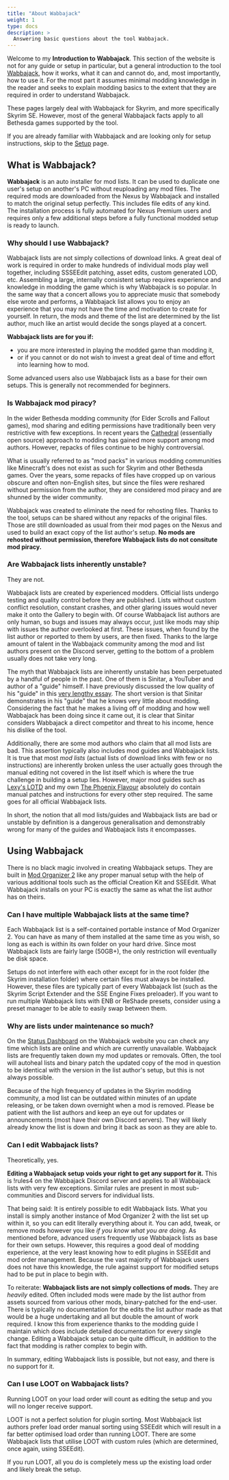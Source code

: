 ```yaml
---
title: "About Wabbajack"
weight: 1
type: docs
description: >
  Answering basic questions about the tool Wabbajack.
---
```


Welcome to my **Introduction to Wabbajack**. This section of the website is not for any guide or setup in particular, but a general introduction to the tool [Wabbajack](https://www.wabbajack.org/#/), how it works, what it can and cannot do, and, most importantly, how to use it. For the most part it assumes minimal modding knowledge in the reader and seeks to explain modding basics to the extent that they are required in order to understand Wabbajack.

These pages largely deal with Wabbajack for Skyrim, and more specifically Skyrim SE. However, most of the general Wabbajack facts apply to all Bethesda games supported by the tool.

If you are already familiar with Wabbajack and are looking only for setup instructions, skip to the [Setup](/wj/wj-sse/game-setup/) page.

## What is Wabbajack?

**Wabbajack** is an auto installer for mod lists. It can be used to duplicate one user's setup on another's PC without reuploading any mod files. The required mods are downloaded from the Nexus by Wabbajack and installed to match the original setup perfectly. This includes file edits of any kind. The installation process is fully automated for Nexus Premium users and requires only a few additional steps before a fully functional modded setup is ready to launch.

### Why should I use Wabbajack?

Wabbajack lists are not simply collections of download links. A great deal of work is required in order to make hundreds of individual mods play well together, including SSSEEdit patching, asset edits, custom generated LOD, etc. Assembling a large, internally consistent setup requires experience and knowledge in modding the game which is why Wabbajack is so popular. In the same way that a concert allows you to appreciate music that somebody else wrote and performs, a Wabbajack list allows you to enjoy an experience that you may not have the time and motivation to create for yourself. In return, the mods and theme of the list are determined by the list author, much like an artist would decide the songs played at a concert.

**Wabbajack lists are for you if:**

- you are more interested in playing the modded game than modding it,
- or if you cannot or do not wish to invest a great deal of time and effort into learning how to mod.

Some advanced users also use Wabbajack lists as a base for their own setups. This is generally not recommended for beginners.

### Is Wabbajack mod piracy?

In the wider Bethesda modding community (for Elder Scrolls and Fallout games), mod sharing and editing permissions have traditionally been very restrictive with few exceptions. In recent years the [Cathedral](http://wryemusings.com/Cathedral%20vs.%20Parlor.html) (essentially open source) approach to modding has gained more support among mod authors. However, repacks of files continue to be highly controversial.

What is usually referred to as "mod packs" in various modding communities like Minecraft's does not exist as such for Skyrim and other Bethesda games. Over the years, some repacks of files have cropped up on various obscure and often non-English sites, but since the files were reshared without permission from the author, they are considered mod piracy and are shunned by the wider community.

Wabbajack was created to eliminate the need for rehosting files. Thanks to the tool, setups can be shared without any repacks of the original files. Those are still downloaded as usual from their mod pages on the Nexus and used to build an exact copy of the list author's setup. **No mods are rehosted without permission, therefore Wabbajack lists do not consitute mod piracy.**

### Are Wabbajack lists inherently unstable?

They are not.

Wabbajack lists are created by experienced modders. Official lists undergo testing and quality control before they are published. Lists without custom conflict resolution, constant crashes, and other glaring issues would never make it onto the Gallery to begin with. Of course Wabbajack list authors are only human, so bugs and issues may always occur, just like mods may ship with issues the author overlooked at first. These issues, when found by the list author or reported to them by users, are then fixed. Thanks to the large amount of talent in the Wabbajack community among the mod and list authors present on the Discord server, getting to the bottom of a problem usually does not take very long.

The myth that Wabbajack lists are inherently unstable has been perpetuated by a handful of people in the past. One of them is Sinitar, a YouTuber and author of a "guide" himself. I have previously discussed the low quality of his "guide" in this [very lengthy essay](https://docs.google.com/document/d/1F1-6lF8dI4i2Zz8iT-bv_Ci1VO9MSU4MiSUrT5JqgHA/edit#heading=h.6al1rti6xsee). The short version is that Sinitar demonstrates in his "guide" that he knows very little about modding. Considering the fact that he makes a living off of modding and how well Wabbajack has been doing since it came out, it is clear that Sinitar considers Wabbajack a direct competitor and threat to his income, hence his dislike of the tool.

Additionally, there are some mod authors who claim that all mod lists are bad. This assertion typically also includes mod guides and Wabbajack lists. It is true that most *mod lists* (actual lists of download links with few or no instructions) are inherently broken unless the user actually goes through the manual editing not covered in the list itself which is where the true challenge in building a setup lies. However, major mod guides such as [Lexy's LOTD](https://lexyslotd.com/) and my own [The Phoenix Flavour](/tpf/introduction/) absolutely do contain manual patches and instructions for every other step required. The same goes for all official Wabbajack lists.

In short, the notion that all mod lists/guides and Wabbajack lists are bad or unstable by definition is a dangerous generalisation and demonstrably wrong for many of the guides and Wabbajack lists it encompasses.

## Using Wabbajack

There is no black magic involved in creating Wabbajack setups. They are built in [Mod Organizer 2](https://www.nexusmods.com/skyrimspecialedition/mods/6194) like any proper manual setup with the help of various additional tools such as the official Creation Kit and SSEEdit. What Wabbajack installs on your PC is exactly the same as what the list author has on theirs.

### Can I have multiple Wabbajack lists at the same time?

Each Wabbajack list is a self-contained portable instance of Mod Organizer 2. You can have as many of them installed at the same time as you wish, so long as each is within its own folder on your hard drive. Since most Wabbajack lists are fairly large (50GB+), the only restriction will eventually be disk space.

Setups do not interfere with each other except for in the root folder (the Skyrim installation folder) where certain files must always be installed. However, these files are typically part of every Wabbajack list (such as the Skyrim Script Extender and the SSE Engine Fixes preloader). If you want to run multiple Wabbajack lists with ENB or ReShade presets, consider using a preset manager to be able to easily swap between them.

### Why are lists under maintenance so much?

On the [Status Dashboard](https://www.wabbajack.org/#/modlists/status) on the Wabbajack website you can check any time which lists are online and which are currently unavailable. Wabbajack lists are frequently taken down my mod updates or removals. Often, the tool will autoheal lists and binary patch the updated copy of the mod in question to be identical with the version in the list author's setup, but this is not always possible.

Because of the high frequency of updates in the Skyrim modding community, a mod list can be outdated within minutes of an update releasing, or be taken down overnight when a mod is removed. Please be patient with the list authors and keep an eye out for updates or announcements (most have their own Discord servers). They will likely already know the list is down and bring it back as soon as they are able to.

### Can I edit Wabbajack lists?

Theoretically, yes.

**Editing a Wabbajack setup voids your right to get any support for it.** This is !rules4 on the Wabbajack Discord server and applies to all Wabbajack lists with very few exceptions. Similar rules are present in most sub-communities and Discord servers for individual lists.

That being said: It is entirely possible to edit Wabbajack lists. What you install is simply another instance of Mod Organizer 2 with the list set up within it, so you can edit literally everything about it. You can add, tweak, or remove mods however you like *if you know what you are doing*. As mentioned before, advanced users frequently use Wabbajack lists as base for their own setups. However, this requires a good deal of modding experience, at the very least knowing how to edit plugins in SSEEdit and mod order management. Because the vast majority of Wabbajack users does not have this knowledge, the rule against support for modified setups had to be put in place to begin with.

To reiterate: **Wabbajack lists are not simply collections of mods.** They are *heavily* edited. Often included mods were made by the list author from assets sourced from various other mods, binary-patched for the end-user. There is typically no documentation for the edits the list author made as that would be a huge undertaking and all but double the amount of work required. I know this from experience thanks to the modding guide I maintain which does include detailed documentation for every single change. Editing a Wabbajack setup can be quite difficult, in addition to the fact that modding is rather complex to begin with.

In summary, editing Wabbajack lists is possible, but not easy, and there is no support for it.

### Can I use LOOT on Wabbajack lists?

Running LOOT on your load order will count as editing the setup and you will no longer receive support.

LOOT is not a perfect solution for plugin sorting. Most Wabbajack list authors prefer load order manual sorting using SSEEdit which will result in a far better optimised load order than running LOOT. There are some Wabbajack lists that utilise LOOT with custom rules (which are determined, once again, using SSEEdit).

If you run LOOT, all you do is completely mess up the existing load order and likely break the setup. 